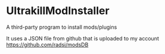 # UltrakillModInstaller

A third-party program to install mods/plugins

It uses a JSON file from github that is uploaded to my account https://github.com/radsi/modsDB
